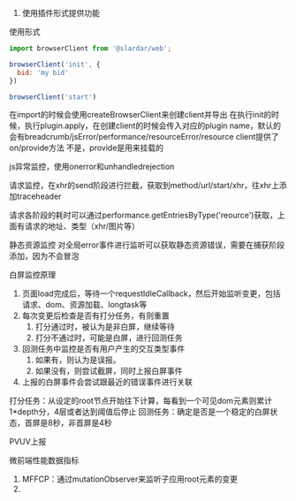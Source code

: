 1. 使用插件形式提供功能


使用形式
```js
import browserClient from '@slardar/web';

browserClient('init', {
  bid: 'my bid'
})

browserClient('start')
```

在import的时候会使用createBrowserClient来创建client并导出
在执行init的时候，执行plugin.apply，在创建client的时候会传入对应的plugin name，默认的会有breadcrumb/jsError/performance/resourceError/resource
client提供了on/provide方法
不是，provide是用来挂载的

js异常监控，使用onerror和unhandledrejection

请求监控，在xhr的send阶段进行拦截，获取到method/url/start/xhr，往xhr上添加traceheader

请求各阶段的耗时可以通过performance.getEntriesByType('reource')获取，上面有请求的地址、类型（xhr/图片等）

静态资源监控
对全局error事件进行监听可以获取静态资源错误，需要在捕获阶段添加，因为不会冒泡

白屏监控原理
1. 页面load完成后，等待一个requestIdleCallback，然后开始监听变更，包括请求、dom、资源加载、longtask等
2. 每次变更后检查是否有打分任务，有则重置
    1. 打分通过时，被认为是非白屏，继续等待
    2. 打分不通过时，可能是白屏，进行回测任务
3. 回测任务中监控是否有用户产生的交互类型事件
    1. 如果有，则认为是误报。
    2. 如果没有，则尝试截屏，同时上报白屏事件
4. 上报的白屏事件会尝试跟最近的错误事件进行关联

打分任务：从设定的root节点开始往下计算，每看到一个可见dom元素则累计1*depth分，4层或者达到阈值后停止
回测任务：确定是否是一个稳定的白屏状态，首屏是8秒，非首屏是4秒

PVUV上报

微前端性能数据指标
1. MFFCP：通过mutationObserver来监听子应用root元素的变更
2. 

